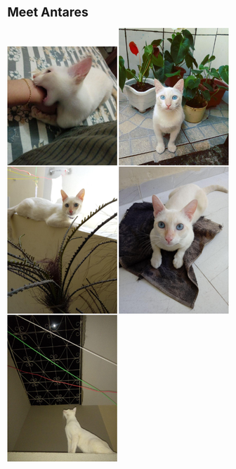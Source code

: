 # Meet Antares
<img src="antares_1.jpg" width="250">
<img src="antares_2.jpg" width="250">
<img src="antares_3.jpg" width="250">
<img src="antares_4.jpg" width="250">
<img src="antares_5.jpg" width="250">
